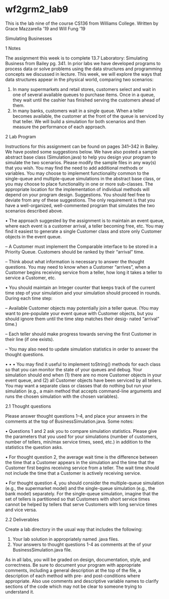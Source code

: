 # wf2grm2_lab9

This is the lab nine of the course CS136 from Williams College.
Written by Grace Mazzarella '19 and Will Fung '19

Simulating Businesses


1 Notes

The assignment this week is to complete 13.7 Laboratory: Simulating Business from Bailey pg. 341. In prior labs we have developed programs to process data or solve problems using the data structures and programming concepts we discussed in lecture. This week, we will explore the ways that data structures appear in the physical world, comparing two scenarios:

1. In many supermarkets and retail stores, customers select and wait in one of several available queues to purchase items. Once in a queue, they wait until the cashier has finished serving the customers ahead of them.
2. In many banks, customers wait in a single queue. When a teller becomes available, the customer at the front of the queue is serviced by that teller.
We will build a simulation for both scenarios and then measure the performance of each approach.


2 Lab Program

Instructions for this assignment can be found on pages 341–342 in Bailey. We have posted some suggestions below. We have also posted a sample abstract base class (Simulation.java) to help you design your program to simulate the two scenarios.
Please modify the sample files in any way(s) that you wish. You may find the need to add additional methods or variables. You may choose to implement functionality common to the single-queue and multiple-queue simulations in the abstract base class, or you may choose to place functionality in one or more sub-classes. The appropriate location for the implementation of individual methods will depend on your program design.
Suggestions. You should feel free to deviate from any of these suggestions. The only requirement is that you have a well-organized, well-commented program that simulates the two scenarios described above.

• The approach suggested by the assignment is to maintain an event queue, where each event is a customer arrival, a teller becoming free, etc. You may find it easiest to generate a single Customer class and store only Customer objects in the event queue.

  – A Customer must implement the Comparable interface to be stored in a Priority Queue. Customers should be ranked by their “arrival” time.

  – Think about what information is necessary to answer the thought questions. You may need to know when a Customer “arrives”, when a Customer begins receiving service from a teller, how long it takes a teller to service a Customer, etc.

• You should maintain an Integer counter that keeps track of the current time step of your simulation and your simulation should proceed in rounds. During each time step:

  – Available Customer objects may potentially join a teller queue. (You may want to pre-populate your event queue with Customer objects, but you should ignore them until the time step matches their desig- nated “arrival” time.)

  – Each teller should make progress towards serving the first Customer in their line (if one exists).

  – You may also need to update simulation statistics in order to answer the thought questions.


• • •
You may find it useful to implement toString() methods for each class so that you can monitor the state of your queues and debug.
Your simulation should end when (1) there are no more Customer objects in your event queue, and (2) all Customer objects have been serviced by all tellers.
You may want a separate class or classes that do nothing but run your simulation (e.g., a main method that accepts command-line arguments and runs the chosen simulation with the chosen variables).


2.1 Thought questions

Please answer thought questions 1–4, and place your answers in the comments at the top of BusinessSimulation.java. Some notes:

• Questions 1 and 2 ask you to compare simulation statistics. Please give the parameters that you used for your simulations (number of customers, number of tellers, min/max service times, seed, etc.) in addition to the statistics the question asks.

• For thought question 2, the average wait time is the difference between the time that a Customer appears in the simulation and the time that the Customer first begins receiving service from a teller. The wait time should not include the time that a Customer is actively receiving service.

• For thought question 4, you should consider the multiple-queue simulation (e.g., the supermarket model) and the single-queue simulation (e.g., the bank model) separately. For the single-queue simulation, imagine that the set of tellers is partitioned so that Customers with short service times cannot be helped by tellers that serve Customers with long service times and vice versa.


2.2 Deliverables

Create a lab directory in the usual way that includes the following:

1. Your lab solution in appropriately named .java files.
2. Your answers to thought questions 1-4 as comments at the of your BusinessSimulation.java file.

As in all labs, you will be graded on design, documentation, style, and correctness. Be sure to document your program with appropriate comments, including a general description at the top of the file, a description of each method with pre- and post-conditions where appropriate. Also use comments and descriptive variable names to clarify sections of the code which may not be clear to someone trying to understand it.
